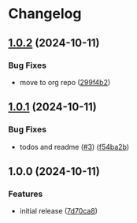 # Changelog

## [1.0.2](https://github.com/apollo-tech-dev/country-codes/compare/v1.0.1...v1.0.2) (2024-10-11)


### Bug Fixes

* move to org repo ([299f4b2](https://github.com/apollo-tech-dev/country-codes/commit/299f4b27665d0b038eee1c3cc370c44cf80b1f1d))

## [1.0.1](https://github.com/apollo-tech-dev/country-codes/compare/v1.0.0...v1.0.1) (2024-10-11)


### Bug Fixes

* todos and readme ([#3](https://github.com/apollo-tech-dev/country-codes/issues/3)) ([f54ba2b](https://github.com/apollo-tech-dev/country-codes/commit/f54ba2b9e5664ac2abadcbf7f07e8389d11072a0))

## 1.0.0 (2024-10-11)


### Features

* initial release ([7d70ca8](https://github.com/apollo-tech-dev/country-codes/commit/7d70ca801dde87d4c976c1f8e698d329bd25df58))
